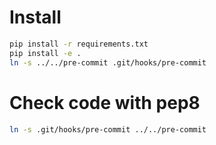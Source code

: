 # Install

```bash
pip install -r requirements.txt
pip install -e .
ln -s ../../pre-commit .git/hooks/pre-commit
```

# Check code with pep8

```bash
ln -s .git/hooks/pre-commit ../../pre-commit
```
